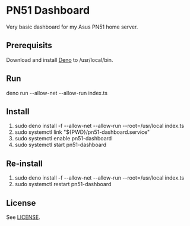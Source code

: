 # PN51 Dashboard

Very basic dashboard for my Asus PN51 home server.

## Prerequisits

Download and install [Deno](https://deno.land/) to /usr/local/bin.

## Run

deno run --allow-net --allow-run index.ts

## Install

1. sudo deno install -f --allow-net --allow-run --root=/usr/local index.ts
2. sudo systemctl link "${PWD}/pn51-dashboard.service"
3. sudo systemctl enable pn51-dashboard
4. sudo systemctl start pn51-dashboard

## Re-install

1. sudo deno install -f --allow-net --allow-run --root=/usr/local index.ts
2. sudo systemctl restart pn51-dashboard

## License

See [LICENSE](LICENSE).